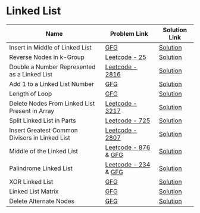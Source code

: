 # Linked List


| Name       | Problem Link                       | Solution Link                      |
|--------------------|------------------------------------|-----------------------------------|
| Insert in Middle of Linked List         | [GFG](https://www.geeksforgeeks.org/problems/insert-in-middle-of-linked-list/1)                | [Solution](https://github.com/moinhameed27/Ultimate-DSA/blob/main/Linked%20List/Insert%20in%20Middle%20of%20Linked%20List.cpp)              |
| Reverse Nodes in k-Group          | [Leetcode - 25](https://leetcode.com/problems/reverse-nodes-in-k-group/description/)                | [Solution](https://github.com/moinhameed27/Ultimate-DSA/blob/main/Linked%20List/Reverse%20Nodes%20in%20k-Group.cpp)              |
| Double a Number Represented as a Linked List          | [Leetcode - 2816](https://leetcode.com/problems/double-a-number-represented-as-a-linked-list/description/)                | [Solution](https://github.com/moinhameed27/Ultimate-DSA/blob/main/Linked%20List/Double%20a%20Number%20Represented%20as%20a%20Linked%20List.java)              |
| Add 1 to a Linked List Number          | [GFG](https://www.geeksforgeeks.org/problems/add-1-to-a-number-represented-as-linked-list/1)                | [Solution](https://github.com/moinhameed27/Ultimate-DSA/blob/main/Linked%20List/Add%201%20to%20a%20Number.cpp)              |
| Length of Loop          | [GFG](https://www.geeksforgeeks.org/problems/find-length-of-loop/1)                | [Solution](https://github.com/moinhameed27/Ultimate-DSA/blob/main/Linked%20List/Length%20of%20Loop.cpp)              |
| Delete Nodes From Linked List Present in Array          | [Leetcode - 3217](https://leetcode.com/problems/delete-nodes-from-linked-list-present-in-array/description/)                | [Solution](https://github.com/moinhameed27/Ultimate-DSA/blob/main/Linked%20List/Delete%20Nodes%20From%20Linked%20List%20Present%20in%20Array.cpp)              |
| Split Linked List in Parts          | [Leetcode - 725](https://leetcode.com/problems/split-linked-list-in-parts/description/)                | [Solution](https://github.com/moinhameed27/Ultimate-DSA/blob/main/Linked%20List/Split%20Linked%20List%20in%20Parts.cpp)              |
| Insert Greatest Common Divisors in Linked List          | [Leetcode - 2807](https://leetcode.com/problems/insert-greatest-common-divisors-in-linked-list/description/)                | [Solution](https://github.com/moinhameed27/Ultimate-DSA/blob/main/Linked%20List/Insert%20Greatest%20Common%20Divisors%20in%20Linked%20List.cpp)              |
| Middle of the Linked List          | [Leetcode - 876](https://leetcode.com/problems/middle-of-the-linked-list/) & [GFG](https://www.geeksforgeeks.org/problems/finding-middle-element-in-a-linked-list/1)                | [Solution](https://github.com/moinhameed27/Ultimate-DSA/blob/main/Linked%20List/Middle%20of%20Linked%20List.cpp)              |
| Palindrome Linked List          | [Leetcode - 234](https://leetcode.com/problems/palindrome-linked-list/description/) & [GFG](https://www.geeksforgeeks.org/problems/check-if-linked-list-is-pallindrome/1)                | [Solution](https://github.com/moinhameed27/Ultimate-DSA/blob/main/Linked%20List/Palindrome%20Linked%20List.cpp)              |
| XOR Linked List          | [GFG](https://www.geeksforgeeks.org/problems/xor-linked-list/1)                | [Solution](https://github.com/moinhameed27/Ultimate-DSA/blob/main/Linked%20List/XOR%20Linked%20List.cpp)              |
| Linked List Matrix          | [GFG](https://www.geeksforgeeks.org/problems/linked-list-matrix/1)                | [Solution](https://github.com/moinhameed27/Ultimate-DSA/blob/main/Linked%20List/Linked%20List%20Matrix.cpp)              |
| Delete Alternate Nodes          | [GFG](https://www.geeksforgeeks.org/problems/delete-alternate-nodes/1)                | [Solution](https://github.com/moinhameed27/Ultimate-DSA/blob/main/Linked%20List/Delete%20Alternate%20Nodes.cpp)              |
